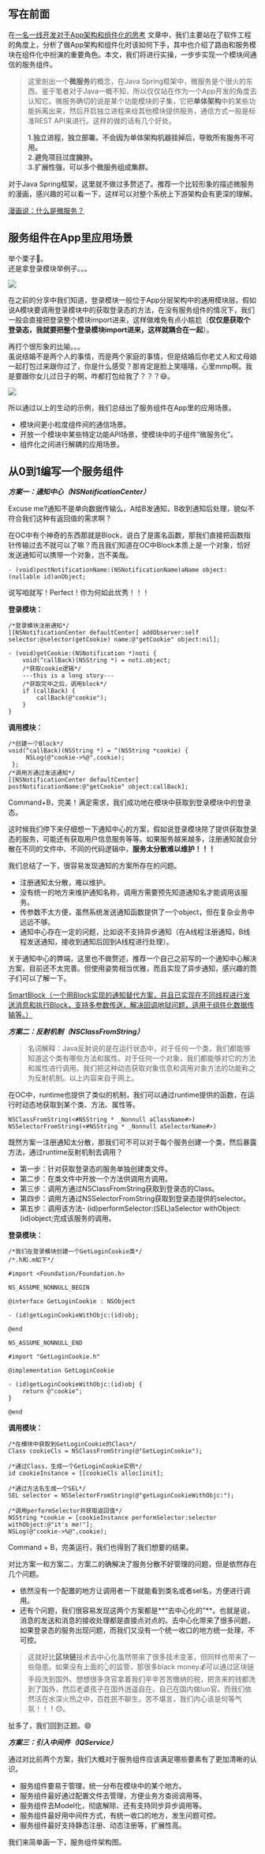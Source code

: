 ## 写在前面  
在[一名一线开发对于App架构和组件化的思考](https://github.com/Lobster-King/AppArticles/blob/master/Architecture/%E4%B8%80%E5%90%8D%E4%B8%80%E7%BA%BF%E5%BC%80%E5%8F%91%E5%AF%B9%E4%BA%8EApp%E6%9E%B6%E6%9E%84%E5%92%8C%E7%BB%84%E4%BB%B6%E5%8C%96%E7%9A%84%E6%80%9D%E8%80%83.md)  文章中，我们主要站在了软件工程的角度上，分析了做App架构和组件化时该如何下手，其中也介绍了路由和服务模块在组件化中扮演的重要角色。本文，我们将进行实操，一步步实现一个模块间通信的服务组件。  

>这里剖出一个**微服务**的概念，在Java Spring框架中，微服务是个很火的东西。鉴于笔者对于Java一概不知，所以仅仅站在作为一个App开发的角度去认知它。微服务确切的说是某个功能模块的子集，它把**单体架构**中的某些功能拆离出来，然后开启独立进程来给其他模块提供服务，通信方式一般是标准REST API来进行。这样的做的话有几个好处。  
>
> **1.独立进程，独立部署。不会因为单体架构机器挂掉后，导致所有服务不可用。**  
> **2.避免项目过度臃肿。**  
> **3.扩展性强，可以多个微服务组成集群。**

对于Java Spring框架，这里就不做过多赘述了。推荐一个比较形象的描述微服务的漫画，感兴趣的可以看一下，这样可以对整个系统上下游架构会有更深的理解。  

[漫画说：什么是微服务？](http://www.sohu.com/a/221400925_100039689)  


## 服务组件在App里应用场景

举个栗子🌰。  
还是拿登录模块举例子。。。  

![](https://raw.githubusercontent.com/Lobster-King/AppArticles/master/Architecture/young.jpg)  

在之前的分享中我们知道，登录模块一般位于App分层架构中的通用模块层。假如说A模块要调用登录模块中的获取登录态的方法，在没有服务组件的情况下，我们一般会直接把登录整个模块import进来，这样做难免有点小尴尬（**仅仅是获取个登录态，我就要把整个登录模块import进来，这样就耦合在一起**）。  

再打个很形象的比喻。。。  
虽说结婚不是两个人的事情，而是两个家庭的事情，但是结婚后你老丈人和丈母娘一起打包过来跟你过了，你是什么感受？那肯定是脸上笑嘻嘻，心里mmp啊。我是要跟你女儿过日子的啊，咋都打包给我了？？？😄。  

![](https://raw.githubusercontent.com/Lobster-King/AppArticles/master/Architecture/sudaqiang.jpeg)  

所以通过以上的生动的示例，我们总结出了服务组件在App里的应用场景。  

* 模块间更小粒度组件间的通信场景。
* 开放一个模块中某些特定功能API场景，使模块中的子组件“微服务化”。
* 组件化之间进行解耦的应用场景。  

## 从0到1编写一个服务组件

***方案一：通知中心（NSNotificationCenter）***  

Excuse me?通知不是单向数据传输么，A给B发通知，B收到通知后处理，貌似不符合我们这种有返回值的需求啊？

在OC中有个神奇的东西那就是Block，说白了是匿名函数，那我们直接把函数指针传输过去不就可以了嘛？而且我们知道在OC中Block本质上是一个对象，恰好发送通知可以携带一个对象，岂不美哉。  

`- (void)postNotificationName:(NSNotificationName)aName object:(nullable id)anObject;`

说写咱就写！Perfect！你为何如此优秀！！！  

**登录模块：**  

```
/*登录模块注册通知*/
[[NSNotificationCenter defaultCenter] addObserver:self selector:@selector(getCookie) name:@"getCookie" object:nil];  

- (void)getCookie:(NSNotification *)noti {
    void(^callBack)(NSString *) = noti.object;
    /*获取cookie逻辑*/
    ---this is a long story---
    /*获取完毕之后，调用block*/
    if (callBack) {
        callBack(@"cookie");
    }
}
```
**调用模块：**  

```
/*创建一个Block*/
void(^callBack)(NSString *) = ^(NSString *cookie) {
     NSLog(@"cookie->%@",cookie);
 };
/*调用方通过发送通知*/
[[NSNotificationCenter defaultCenter] postNotificationName:@"getCookie" object:callBack];

```

Command+B，完美！满足需求，我们成功地在模块中获取到登录模块中的登录态。

这时候我们停下来仔细想一下通知中心的方案，假如说登录模块除了提供获取登录态的服务，可能还有获取用户信息服务等等。如果服务越来越多，注册通知就会分散在不同的文件中、不同的代码逻辑中，**服务太分散难以维护！！！**  

我们总结了一下，很容易发现通知的方案所存在的问题。  

* 注册通知太分散，难以维护。
* 没有统一的地方来维护通知名称，调用方需要预先知道通知名才能调用该服务。
* 传参数不太方便，虽然系统发送通知函数提供了一个object，但在复杂业务中远远不够。
* 通知中心存在一定的问题，比如说不支持异步通知（在A线程注册通知，B线程发送通知，接收到通知后回到A线程进行处理）。  

关于通知中心的弊端，这里也不做赘述，推荐一个自己之前写的一个通知中心解决方案，目前还不太完善。但使用姿势相当优雅，而且实现了异步通知，感兴趣的筒子们可以了解一下。  

[SmartBlock（一个用Block实现的通知替代方案，并且已实现在不同线程进行发送消息和执行Block，支持多参数传送，解决回调地狱问题，适用于组件化数据传输等。）](https://github.com/Lobster-King/SmartBlock)

***方案二：反射机制（NSClassFromString）***  

>名词解释：Java反射说的是在运行状态中，对于任何一个类，我们都能够知道这个类有哪些方法和属性。对于任何一个对象，我们都能够对它的方法和属性进行调用。我们把这种动态获取对象信息和调用对象方法的功能称之为反射机制。以上内容来自于网上。
>

在OC中，runtime也提供了类似的机制，我们可以通过runtime提供的函数，在运行时动态地获取到某个类、方法、属性等。  

`NSClassFromString(<#NSString * _Nonnull aClassName#>)`
`NSSelectorFromString(<#NSString * _Nonnull aSelectorName#>)`  

既然方案一注册通知太分散，那我们可不可以对于每个服务创建一个类，然后暴露方法，通过runtime反射机制去调用？

* 第一步：针对获取登录态的服务单独创建类文件。
* 第二步：在类文件中开放一个方法供调用方调用。
* 第三步：调用方通过NSClassFromString获取到登录态的Class。
* 第四步：调用方通过NSSelectorFromString获取到登录态提供的selector。
* 第五步：调用该方法- (id)performSelector:(SEL)aSelector withObject:(id)object;完成该服务的调用。  

**登录模块：**  

```
/*我们在登录模块创建一个GetLoginCookie类*/
/*.h和.m如下*/
```

```
#import <Foundation/Foundation.h>

NS_ASSUME_NONNULL_BEGIN

@interface GetLoginCookie : NSObject

- (id)getLoginCookieWithObjc:(id)obj;

@end

NS_ASSUME_NONNULL_END
```

```
#import "GetLoginCookie.h"

@implementation GetLoginCookie

- (id)getLoginCookieWithObjc:(id)obj {
    return @"cookie";
}

@end
```
**调用模块：**  

```
/*在模块中获取到GetLoginCookie的Class*/
Class cookieCls = NSClassFromString(@"GetLoginCookie");

/*通过Class，生成一个GetLoginCookie实例*/
id cookieInstance = [[cookieCls alloc]init];

/*通过方法名生成一个SEL*/
SEL selector = NSSelectorFromString(@"getLoginCookieWithObjc:");

/*调用performSelector并获取返回值*/
NSString *cookie = [cookieInstance performSelector:selector withObject:@"it's me!"];
NSLog(@"cookie->%@",cookie);

```
Command + B，完美运行，我们也得到了我们想要的结果。  

对比方案一和方案二，方案二的确解决了服务分散不好管理的问题，但是依然存在几个问题。  

* 依然没有一个配置的地方让调用者一下就能看到类名或者sel名，方便进行调用。  
* 还有个问题，我们很容易发现这两个方案都是**“去中心化的”**。也就是说，消息的发送和消息的接收处理都是直接点对点的。去中心化带来了很多问题，如果登录态的服务出现问题，而我们又没有一个统一收口的地方统一处理，不可控。

>这就好比**区块链**技术去中心化虽然带来了很多技术变革，但同样也带来了一些隐患。如果没有上面的👆的监管，那很多black money💰可以通过区块链手段洗到国外。想想很多贪官拿着我们辛辛苦苦缴纳的税，把贪来的钱都洗到了国外，然后老婆孩子在国外逍遥自在，自己在国内做luo官。而我们依然活在水深火热之中，百姓民不聊生，苦不堪言，我们内心该是何等气氛！！！😓。  

扯多了，我们回到正题。😄  


***方案三：引入中间件（IQService）*** 

通过对比前两个方案，我们大概对于服务组件应该满足哪些要素有了更加清晰的认识。  

* 服务组件要易于管理，统一分布在模块中的某个地方。
* 服务组件最好通过配置文件去管理，方便业务方查阅调用等。
* 服务组件去Model化，彻底解除、还有支持同步异步调用等。
* 服务组件最好用中间件方式，有统一收口的地方，发生问题可控。
* 服务组件最好支持静态注册、动态注册等，扩展性高。

我们来简单画一下，服务组件架构图。  

